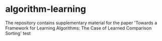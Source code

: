 # algorithm-learning
The repository contains supplementary material for the paper 'Towards a Framework for Learning Algorithms: The Case of Learned Comparison Sorting' test
